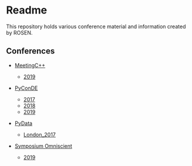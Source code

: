 Readme
======

This repository holds various conference material and information created by ROSEN.

Conferences
-----------

* [MeetingC++](./MeetingC++)

  * [2019](./MeetingC++/2019)

* [PyConDE](./PyConDE)

  * [2017](./PyConDE/2017)
  * [2018](./PyConDE/2018)
  * [2019](./PyConDE/2019)

* [PyData](./PyData)

  * [London_2017](./PyData/London_2017)

* [Symposium Omniscient](./Symposium_Omniscient)

  * [2019](./Symposium_Omniscient/2019)
